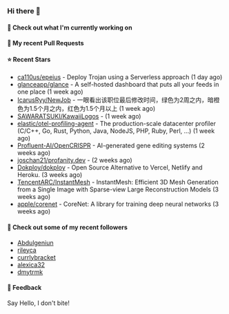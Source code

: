 ### Hi there 👋

#### 👷 Check out what I'm currently working on

#### 🔨 My recent Pull Requests


#### ⭐ Recent Stars

- [ca110us/epeius](https://github.com/ca110us/epeius) - Deploy Trojan using a Serverless approach (1 day ago)
- [glanceapp/glance](https://github.com/glanceapp/glance) - A self-hosted dashboard that puts all your feeds in one place (1 week ago)
- [IcarusRyy/NewJob](https://github.com/IcarusRyy/NewJob) - 一眼看出该职位最后修改时间，绿色为2周之内，暗橙色为1.5个月之内，红色为1.5个月以上 (1 week ago)
- [SAWARATSUKI/KawaiiLogos](https://github.com/SAWARATSUKI/KawaiiLogos) -  (1 week ago)
- [elastic/otel-profiling-agent](https://github.com/elastic/otel-profiling-agent) - The production-scale datacenter profiler (C/C&#43;&#43;, Go, Rust, Python, Java, NodeJS, PHP, Ruby, Perl, ...) (1 week ago)
- [Profluent-AI/OpenCRISPR](https://github.com/Profluent-AI/OpenCRISPR) - AI-generated gene editing systems (2 weeks ago)
- [joschan21/profanity.dev](https://github.com/joschan21/profanity.dev) -  (2 weeks ago)
- [Dokploy/dokploy](https://github.com/Dokploy/dokploy) - Open Source Alternative to Vercel, Netlify and Heroku. (3 weeks ago)
- [TencentARC/InstantMesh](https://github.com/TencentARC/InstantMesh) - InstantMesh: Efficient 3D Mesh Generation from a Single Image with Sparse-view Large Reconstruction Models (3 weeks ago)
- [apple/corenet](https://github.com/apple/corenet) - CoreNet: A library for training deep neural networks (3 weeks ago)

#### 👯 Check out some of my recent followers

- [Abdulgeniun](https://github.com/Abdulgeniun)
- [rileyca](https://github.com/rileyca)
- [currlybracket](https://github.com/currlybracket)
- [alexica32](https://github.com/alexica32)
- [dmytrmk](https://github.com/dmytrmk)

#### 💬 Feedback

Say Hello, I don't bite!